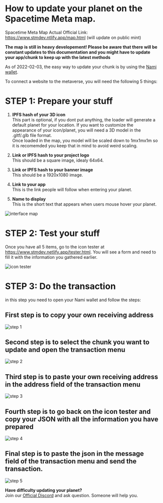 # How to update your planet on the Spacetime Meta map.

Spacetime Meta Map Actual Official Link: https://www.stmdev.ntlify.app/map.html (will update on public mint)

**The map is still in heavy developement! Please be aware that there will be constant updates to this documentation and you might have to update your app/chunk to keep up with the latest methods**

As of 2022-02-03, the easy way to update your chunk is by using the [Nami wallet](https://namiwallet.io/).

To connect a website to the metaverse, you will need the following 5 things:

# STEP 1: Prepare your stuff

1. **IPFS hash of your 3D icon**  
This part is optional, if you dont put anything, the loader will generate a default planet for your location.
If you want to customize the appearance of your icon/planet, you will need a 3D model in the .gltf/.glb file format.  
Once loaded in the map, you model will be scaled down to 1mx1mx1m so it is recomemded you keep that in mind to avoid weird scaling.  

2. **Link or IPFS hash to your project logo**  
This should be a square image, idealy 64x64.

3. **Link or IPFS hash to your banner image**  
This should be a 1920x1080 image.

4. **Link to your app**  
This is the link people will follow when entering your planet.

5. **Name to display**  
This is the short text that appears when users mouse hover your planet.

![interface map](https://raw.githubusercontent.com/Spacetime-Meta/documentation/main/src/map_interface_components.png)

# STEP 2: Test your stuff

Once you have all 5 items, go to the icon tester at https://www.stmdev.netlify.app/tester.html. You will see a form and need to fill it with the information you gathered earlier.

![icon tester](https://raw.githubusercontent.com/Spacetime-Meta/documentation/main/src/info_menu.png)

# STEP 3: Do the transaction

in this step you need to open your Nami wallet and follow the steps:  

## First step is to copy your own receiving address  
![step 1](https://raw.githubusercontent.com/Spacetime-Meta/documentation/main/src/step1.png)  

## Second step is to select the chunk you want to update and open the transaction menu  
![step 2](https://raw.githubusercontent.com/Spacetime-Meta/documentation/main/src/step2.png)  

## Third step is to paste your own receiving address in the address field of the transaction menu  
![step 3](https://raw.githubusercontent.com/Spacetime-Meta/documentation/main/src/step3.png)  

## Fourth step is to go back on the icon tester and copy your JSON with all the information you have prepared  
![step 4](https://raw.githubusercontent.com/Spacetime-Meta/documentation/main/src/step4.png)  

## Final step is to paste the json in the message field of the transaction menu and send the transaction.  
![step 5](https://raw.githubusercontent.com/Spacetime-Meta/documentation/main/src/step5.png)  

**Have difficulty updating your planet?**  
Join our [Official Discord](https://discord.gg/wtRMBXw2bd) and ask question. Someone will help you.


